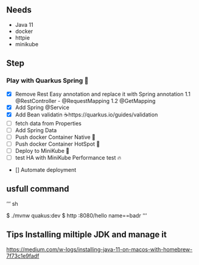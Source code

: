 


## Needs
- Java 11
- docker
- httpie
- minikube

## Step

### Play with Quarkus Spring 🍃
- [x]  Remove Rest Easy annotation and replace it with Spring annotation
    1.1 @RestController - @RequestMapping
    1.2 @GetMapping
- [x]  Add Spring @Service
- [x]  Add Bean validatin ☕️https://quarkus.io/guides/validation
- [ ]  fetch data from Properties
- [ ]  Add Spring Data
- [ ] Push docker Container Native  🐳
- [ ] Push docker Container HotSpot 🐳
- [ ] Deploy to MiniKube 🚀 
- [ ] test HA with MiniKube 
    Performance test 🔥
- [] Automate deployment

## usfull command
‘‘‘ sh

 $ ./mvnw quakus:dev
 $ http :8080/hello name==badr
‘‘‘

## Tips Installing miltiple JDK and manage it 

https://medium.com/w-logs/installing-java-11-on-macos-with-homebrew-7f73c1e9fadf
